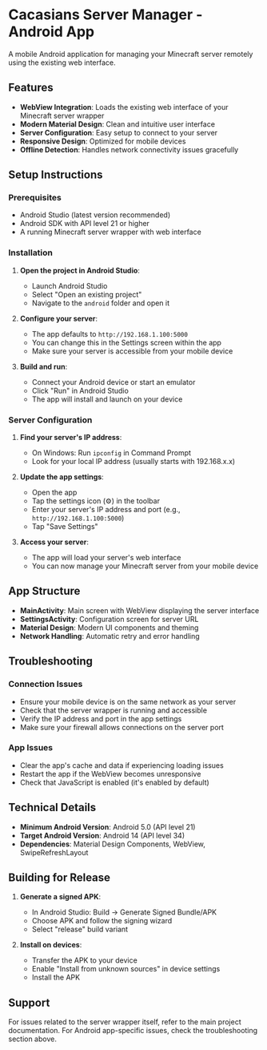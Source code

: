 # Cacasians Server Manager - Android App

A mobile Android application for managing your Minecraft server remotely using the existing web interface.

## Features

- **WebView Integration**: Loads the existing web interface of your Minecraft server wrapper
- **Modern Material Design**: Clean and intuitive user interface
- **Server Configuration**: Easy setup to connect to your server
- **Responsive Design**: Optimized for mobile devices
- **Offline Detection**: Handles network connectivity issues gracefully

## Setup Instructions

### Prerequisites

- Android Studio (latest version recommended)
- Android SDK with API level 21 or higher
- A running Minecraft server wrapper with web interface

### Installation

1. **Open the project in Android Studio**:
   - Launch Android Studio
   - Select "Open an existing project"
   - Navigate to the `android` folder and open it

2. **Configure your server**:
   - The app defaults to `http://192.168.1.100:5000`
   - You can change this in the Settings screen within the app
   - Make sure your server is accessible from your mobile device

3. **Build and run**:
   - Connect your Android device or start an emulator
   - Click "Run" in Android Studio
   - The app will install and launch on your device

### Server Configuration

1. **Find your server's IP address**:
   - On Windows: Run `ipconfig` in Command Prompt
   - Look for your local IP address (usually starts with 192.168.x.x)

2. **Update the app settings**:
   - Open the app
   - Tap the settings icon (⚙️) in the toolbar
   - Enter your server's IP address and port (e.g., `http://192.168.1.100:5000`)
   - Tap "Save Settings"

3. **Access your server**:
   - The app will load your server's web interface
   - You can now manage your Minecraft server from your mobile device

## App Structure

- **MainActivity**: Main screen with WebView displaying the server interface
- **SettingsActivity**: Configuration screen for server URL
- **Material Design**: Modern UI components and theming
- **Network Handling**: Automatic retry and error handling

## Troubleshooting

### Connection Issues

- Ensure your mobile device is on the same network as your server
- Check that the server wrapper is running and accessible
- Verify the IP address and port in the app settings
- Make sure your firewall allows connections on the server port

### App Issues

- Clear the app's cache and data if experiencing loading issues
- Restart the app if the WebView becomes unresponsive
- Check that JavaScript is enabled (it's enabled by default)

## Technical Details

- **Minimum Android Version**: Android 5.0 (API level 21)
- **Target Android Version**: Android 14 (API level 34)
- **Dependencies**: Material Design Components, WebView, SwipeRefreshLayout

## Building for Release

1. **Generate a signed APK**:
   - In Android Studio: Build → Generate Signed Bundle/APK
   - Choose APK and follow the signing wizard
   - Select "release" build variant

2. **Install on devices**:
   - Transfer the APK to your device
   - Enable "Install from unknown sources" in device settings
   - Install the APK

## Support

For issues related to the server wrapper itself, refer to the main project documentation. For Android app-specific issues, check the troubleshooting section above.